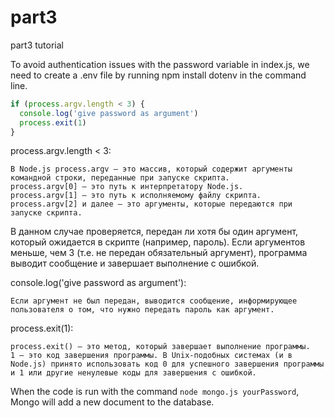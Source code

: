 # part3
part3 tutorial

To avoid authentication issues with the password variable in index.js, we need to create a .env file by running npm install dotenv in the command line.
```js
if (process.argv.length < 3) {
  console.log('give password as argument')
  process.exit(1)
}
```
process.argv.length < 3:

    В Node.js process.argv — это массив, который содержит аргументы командной строки, переданные при запуске скрипта.
    process.argv[0] — это путь к интерпретатору Node.js.
    process.argv[1] — это путь к исполняемому файлу скрипта.
    process.argv[2] и далее — это аргументы, которые передаются при запуске скрипта.

В данном случае проверяется, передан ли хотя бы один аргумент, который ожидается в скрипте (например, пароль). Если аргументов меньше, чем 3 (т.е. не передан обязательный аргумент), программа выводит сообщение и завершает выполнение с ошибкой.

console.log('give password as argument'):

    Если аргумент не был передан, выводится сообщение, информирующее пользователя о том, что нужно передать пароль как аргумент.

process.exit(1):

    process.exit() — это метод, который завершает выполнение программы.
    1 — это код завершения программы. В Unix-подобных системах (и в Node.js) принято использовать код 0 для успешного завершения программы и 1 или другие ненулевые коды для завершения с ошибкой.

When the code is run with the command `node mongo.js yourPassword`, Mongo will add a new document to the database.
